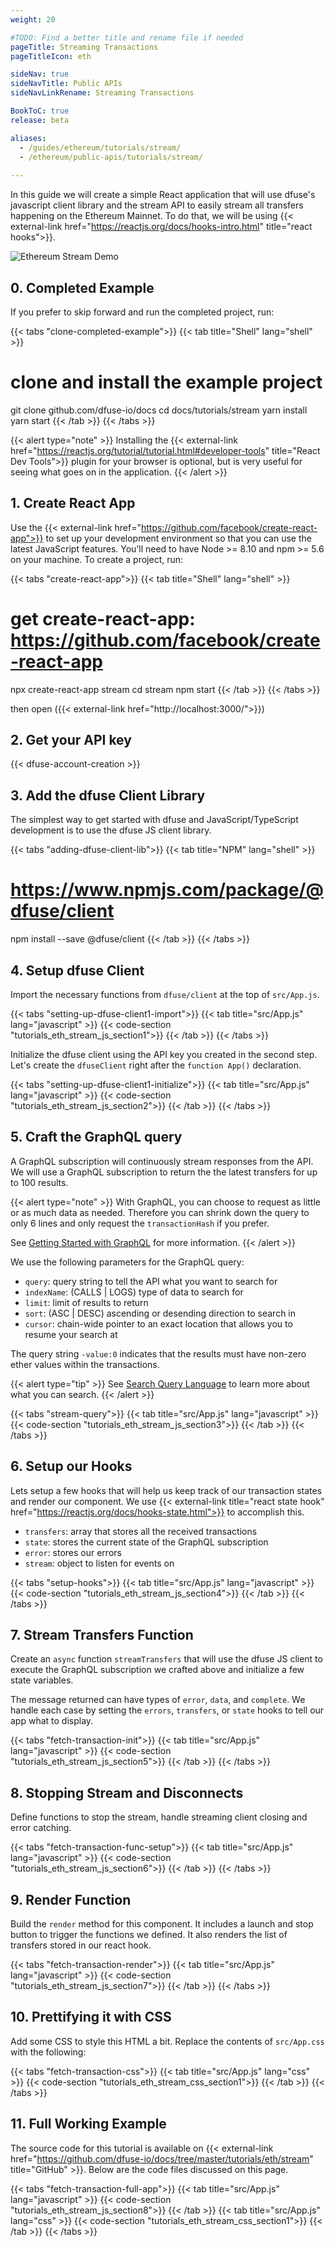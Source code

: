 ```yaml
---
weight: 20

#TODO: Find a better title and rename file if needed
pageTitle: Streaming Transactions
pageTitleIcon: eth

sideNav: true
sideNavTitle: Public APIs
sideNavLinkRename: Streaming Transactions

BookToC: true
release: beta

aliases:
  - /guides/ethereum/tutorials/stream/
  - /ethereum/public-apis/tutorials/stream/
  
---
```


In this guide we will create a simple React application that will use dfuse's javascript client library and the stream API to easily stream all transfers happening on the Ethereum Mainnet. To do that, we will be using {{< external-link href="https://reactjs.org/docs/hooks-intro.html" title="react hooks">}}.

![Ethereum Stream Demo](/img/eth-stream.gif)

## 0. Completed Example

If you prefer to skip forward and run the completed project, run:

{{< tabs "clone-completed-example">}}
{{< tab title="Shell" lang="shell" >}}
# clone and install the example project
git clone github.com/dfuse-io/docs
cd docs/tutorials/stream
yarn install
yarn start
{{< /tab >}}
{{< /tabs >}}

{{< alert type="note" >}}
Installing the {{< external-link href="https://reactjs.org/tutorial/tutorial.html#developer-tools" title="React Dev Tools">}} plugin for your browser is optional, but is very useful for seeing what goes on in the application.
{{< /alert >}}

## 1. Create React App

Use the {{< external-link href="https://github.com/facebook/create-react-app">}} to set up your development environment so that you can use the latest JavaScript features. You’ll need to have Node >= 8.10 and npm >= 5.6 on your machine. To create a project, run:

{{< tabs "create-react-app">}}
{{< tab title="Shell" lang="shell" >}}
# get create-react-app: https://github.com/facebook/create-react-app
npx create-react-app stream
cd stream
npm start
{{< /tab >}}
{{< /tabs >}}

then open ({{< external-link href="http://localhost:3000/">}})

## 2. Get your API key

{{< dfuse-account-creation >}}

## 3. Add the dfuse Client Library

The simplest way to get started with dfuse and JavaScript/TypeScript development is to use the dfuse JS client library.

{{< tabs "adding-dfuse-client-lib">}}
{{< tab title="NPM" lang="shell" >}}
# https://www.npmjs.com/package/@dfuse/client
npm install --save @dfuse/client
{{< /tab >}}
{{< /tabs >}}

## 4. Setup dfuse Client

Import the necessary functions from `dfuse/client` at the top of `src/App.js`.

{{< tabs "setting-up-dfuse-client1-import">}}
{{< tab title="src/App.js" lang="javascript" >}}
{{< code-section "tutorials_eth_stream_js_section1">}}
{{< /tab >}}
{{< /tabs >}}

Initialize the dfuse client using the API key you created in the second step. Let's create the `dfuseClient` right after the `function App()` declaration.

{{< tabs "setting-up-dfuse-client1-initialize">}}
{{< tab title="src/App.js" lang="javascript" >}}
{{< code-section "tutorials_eth_stream_js_section2">}}
{{< /tab >}}
{{< /tabs >}}

## 5. Craft the GraphQL query
A GraphQL subscription will continuously stream responses from the API. We will use a GraphQL subscription to return the the latest transfers for up to 100 results.

{{< alert type="note" >}}
With GraphQL, you can choose to request as little or as much data as needed. Therefore you can shrink down the query to only 6 lines and only request the `transactionHash` if you prefer.

See [Getting Started with GraphQL](/notions/public-apis/graphql-semantics/) for more information.
{{< /alert >}}

We use the following parameters for the GraphQL query:

- `query`: query string to tell the API what you want to search for
- `indexName`: (CALLS | LOGS) type of data to search for
- `limit`: limit of results to return
- `sort`: (ASC | DESC) ascending or desending direction to search in
- `cursor`: chain-wide pointer to an exact location that allows you to resume your search at

The query string `-value:0` indicates that the results must have non-zero ether values within the transactions.

{{< alert type="tip" >}}
See [Search Query Language](/notions/public-apis/search-query-language/) to learn more about what you can search.
{{< /alert >}}

{{< tabs "stream-query">}}
{{< tab title="src/App.js" lang="javascript" >}}
{{< code-section "tutorials_eth_stream_js_section3">}}
{{< /tab >}}
{{< /tabs >}}

## 6. Setup our Hooks

Lets setup a few hooks that will help us keep track of our transaction states and render our component. We use {{< external-link title="react state hook" href="https://reactjs.org/docs/hooks-state.html">}} to accomplish this.

- `transfers`: array that stores all the received transactions
- `state`: stores the current state of the GraphQL subscription
- `error`: stores our errors
- `stream`: object to listen for events on

{{< tabs "setup-hooks">}}
{{< tab title="src/App.js" lang="javascript" >}}
{{< code-section "tutorials_eth_stream_js_section4">}}
{{< /tab >}}
{{< /tabs >}}

## 7. Stream Transfers Function

Create an `async` function `streamTransfers` that will use the dfuse JS client to execute the GraphQL subscription we crafted above and initialize a few state variables.

The message returned can have types of `error`, `data`, and `complete`.
We handle each case by setting the `errors`, `transfers`, or `state` hooks to tell our app what to display.

{{< tabs "fetch-transaction-init">}}
{{< tab title="src/App.js" lang="javascript" >}}
{{< code-section "tutorials_eth_stream_js_section5">}}
{{< /tab >}}
{{< /tabs >}}

## 8. Stopping Stream and Disconnects

Define functions to stop the stream, handle streaming client closing and error catching.

{{< tabs "fetch-transaction-func-setup">}}
{{< tab title="src/App.js" lang="javascript" >}}
{{< code-section "tutorials_eth_stream_js_section6">}}
{{< /tab >}}
{{< /tabs >}}

## 9. Render Function

Build the `render` method for this component. It includes a launch and stop button to trigger the functions we defined. It also renders the list of transfers stored in our react hook.

{{< tabs "fetch-transaction-render">}}
{{< tab title="src/App.js" lang="javascript" >}}
{{< code-section "tutorials_eth_stream_js_section7">}}
{{< /tab >}}
{{< /tabs >}}

## 10. Prettifying it with CSS

Add some CSS to style this HTML a bit. Replace the contents of `src/App.css` with the following:

{{< tabs "fetch-transaction-css">}}
{{< tab title="src/App.js" lang="css" >}}
{{< code-section "tutorials_eth_stream_css_section1">}}
{{< /tab >}}
{{< /tabs >}}

## 11. Full Working Example

The source code for this tutorial is available on {{< external-link href="https://github.com/dfuse-io/docs/tree/master/tutorials/eth/stream" title="GitHub" >}}. Below are the code files discussed on this page.

{{< tabs "fetch-transaction-full-app">}}
{{< tab title="src/App.js" lang="javascript" >}}
{{< code-section "tutorials_eth_stream_js_section8">}}
{{< /tab >}}
{{< tab title="src/App.js" lang="css" >}}
{{< code-section "tutorials_eth_stream_css_section1">}}
{{< /tab >}}
{{< /tabs >}}
